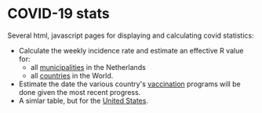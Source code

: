COVID-19 stats
==============

Several html, javascript pages for displaying and calculating covid statistics:
 - Calculate the weekly incidence rate and estimate an effective R value for:
   - all [municipalities](https://rawcdn.githack.com/nlitsme/covidcalculations/d075f5dc76d82d732de41cba3592540cd630d01e/rivm.html) in the Netherlands
   - all [countries](https://rawcdn.githack.com/nlitsme/covidcalculations/d075f5dc76d82d732de41cba3592540cd630d01e/owid.html) in the World.
 - Estimate the date the various country's [vaccination](https://rawcdn.githack.com/nlitsme/covidcalculations/d075f5dc76d82d732de41cba3592540cd630d01e/vac.html) programs will be done given
   the most recent progress.
 - A simlar table, but for the [United States](https://rawcdn.githack.com/nlitsme/covidcalculations/d075f5dc76d82d732de41cba3592540cd630d01e/vac.html).

